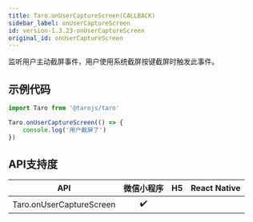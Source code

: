 ```yaml
---
title: Taro.onUserCaptureScreen(CALLBACK)
sidebar_label: onUserCaptureScreen
id: version-1.3.23-onUserCaptureScreen
original_id: onUserCaptureScreen
---
```



监听用户主动截屏事件，用户使用系统截屏按键截屏时触发此事件。

## 示例代码

```jsx
import Taro from '@tarojs/taro'

Taro.onUserCaptureScreen(() => {
    console.log('用户截屏了')
})
```

## API支持度


| API | 微信小程序 | H5 | React Native |
| :-: | :-: | :-: | :-: |
| Taro.onUserCaptureScreen | ✔️ |  |  |

